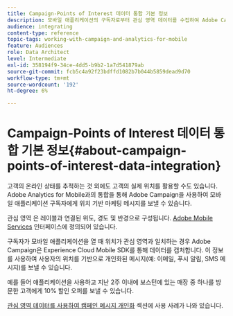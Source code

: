 ```yaml
---
title: Campaign-Points of Interest 데이터 통합 기본 정보
description: 모바일 애플리케이션의 구독자로부터 관심 영역 데이터를 수집하여 Adobe Campaign의 통합을 통해 구독자에게 위치 기반 마케팅 메시지를 보냅니다.
audience: integrating
content-type: reference
topic-tags: working-with-campaign-and-analytics-for-mobile
feature: Audiences
role: Data Architect
level: Intermediate
exl-id: 358194f9-34ce-4dd5-b9b2-1a7d541879ab
source-git-commit: fcb5c4a92f23bdffd1082b7b044b5859dead9d70
workflow-type: tm+mt
source-wordcount: '192'
ht-degree: 6%

---
```


# Campaign-Points of Interest 데이터 통합 기본 정보{#about-campaign-points-of-interest-data-integration}

고객의 온라인 상태를 추적하는 것 외에도 고객의 실제 위치를 활용할 수도 있습니다. Adobe Analytics for Mobile과의 통합을 통해 Adobe Campaign을 사용하여 모바일 애플리케이션 구독자에게 위치 기반 마케팅 메시지를 보낼 수 있습니다.

관심 영역 은 레이블과 연결된 위도, 경도 및 반경으로 구성됩니다. [Adobe Mobile Services](https://experienceleague.adobe.com/docs/mobile-services/using/home.html?lang=ko) 인터페이스에 정의되어 있습니다.

구독자가 모바일 애플리케이션을 열 때 위치가 관심 영역과 일치하는 경우 Adobe Campaign은 Experience Cloud Mobile SDK를 통해 데이터를 캡처합니다. 이 정보를 사용하여 사용자의 위치를 기반으로 개인화된 메시지(예: 이메일, 푸시 알림, SMS 메시지)를 보낼 수 있습니다.

예를 들어 애플리케이션을 사용하고 지난 2주 이내에 보스턴에 있는 매장 중 하나를 방문한 고객에게 10% 할인 오퍼를 보낼 수 있습니다.

[관심 영역 데이터를 사용하여 캠페인 메시지 개인화](../../integrating/using/personalizing-campaign-messages-with-point-of-interest-data.md) 섹션에 사용 사례가 나와 있습니다.
